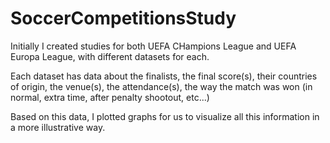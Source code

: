 # SoccerCompetitionsStudy
Initially I created studies for both UEFA CHampions League and UEFA Europa League, with different datasets for each.

Each dataset has data about the finalists, the final score(s), their countries of origin, the venue(s), the attendance(s), the way the match was won (in normal, extra time, after penalty shootout, etc...)

Based on this data, I plotted graphs for us to visualize all this information in a more illustrative way.

